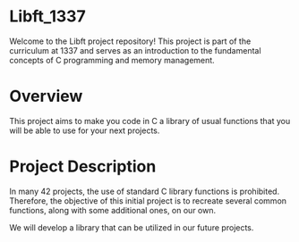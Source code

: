 # Libft_1337
Welcome to the Libft project repository! This project is part of the curriculum at 1337 and serves as an introduction to the fundamental concepts of C programming and memory management.
# Overview
This project aims to make you code in C a library of usual functions that you will be able to use for your next projects.

# Project Description
In many 42 projects, the use of standard C library functions is prohibited. Therefore, the objective of this initial project is to recreate several common functions, along with some additional ones, on our own.

We will develop a library that can be utilized in our future projects.
